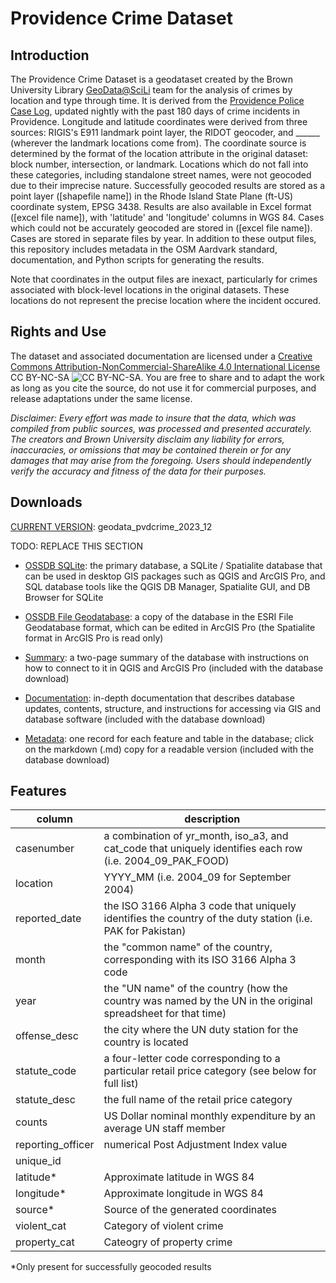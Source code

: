 # Providence Crime Dataset

## Introduction

The Providence Crime Dataset is a geodataset created by the Brown University Library [GeoData@SciLi](https://libguides.brown.edu/geodata/) team for the analysis of crimes by location and type through time. It is derived from the [Providence Police Case Log](https://data.providenceri.gov/Public-Safety/Providence-Police-Case-Log-Past-180-days/rz3y-pz8v/about_data), updated nightly with the past 180 days of crime incidents in Providence. Longitude and latitude coordinates were derived from three sources: RIGIS's E911 landmark point layer, the RIDOT geocoder, and ______ (wherever the landmark locations come from). The coordinate source is determined by the format of the location attribute in the original dataset: block number, intersection, or landmark. Locations which do not fall into these categories, including standalone street names, were not geocoded due to their imprecise nature. Successfully geocoded results are stored as a point layer ([shapefile name]) in the Rhode Island State Plane (ft-US) coordinate system, EPSG 3438. Results are also available in Excel format ([excel file name]), with 'latitude' and 'longitude' columns in WGS 84. Cases which could not be accurately geocoded are stored in ([excel file name]). Cases are stored in separate files by year. In addition to these output files, this repository includes metadata in the OSM Aardvark standard, documentation, and Python scripts for generating the results.

Note that coordinates in the output files are inexact, particularly for crimes associated with block-level locations in the original datasets. These locations do not represent the precise location where the incident occured.

## Rights and Use

The dataset and associated documentation are licensed under a [Creative Commons Attribution-NonCommercial-ShareAlike 4.0 International License](https://creativecommons.org/licenses/by-nc-sa/4.0/) CC BY-NC-SA ![CC BY-NC-SA](/images/cc_license.png). You are free to share and to adapt the work as long as you cite the source, do not use it for commercial purposes, and release adaptations under the same license.

*Disclaimer: Every effort was made to insure that the data, which was compiled from public sources, was processed and presented accurately. The creators and Brown University disclaim any liability for errors, inaccuracies, or omissions that may be contained therein or for any damages that may arise from the foregoing. Users should independently verify the accuracy and fitness of the data for their purposes.*

## Downloads

<u>CURRENT VERSION</u>: geodata_pvdcrime_2023_12

TODO: REPLACE THIS SECTION

- [OSSDB SQLite](https://github.com/Brown-University-Library/geodata_ossdb/raw/main/current_db/ossdb_sqlite.zip): the primary database, a SQLite / Spatialite database that can be used in desktop GIS packages such as QGIS and ArcGIS Pro, and SQL database tools like the QGIS DB Manager, Spatialite GUI, and DB Browser for SQLite

- [OSSDB File Geodatabase](https://github.com/Brown-University-Library/geodata_ossdb/raw/main/current_db/ossdb_esri_gdb.zip): a copy of the database in the ESRI File Geodatabase format, which can be edited in ArcGIS Pro (the Spatialite format in ArcGIS Pro is read only)

- [Summary](https://raw.githubusercontent.com/Brown-University-Library/geodata_ossdb/main/current_db/bul_ossdb_summary.pdf): a two-page summary of the database with instructions on how to connect to it in QGIS and ArcGIS Pro (included with the database download)

- [Documentation](https://raw.githubusercontent.com/Brown-University-Library/geodata_ossdb/main/current_db/bul_ossdb_guide.pdf): in-depth documentation that describes database updates, contents, structure, and instructions for accessing via GIS and database software (included with the database download)

- [Metadata](https://github.com/Brown-University-Library/geodata_ossdb/tree/main/current_db/metadata): one record for each feature and table in the database; click on the markdown (.md) copy for a readable version (included with the database download)

## Features

| column    | description                                                                                                  |
| --------- | ------------------------------------------------------------------------------------------------------------ |
| casenumber | a combination of yr_month, iso_a3, and cat_code that uniquely identifies each row (i.e. 2004_09_PAK_FOOD)    |
| location  | YYYY_MM (i.e. 2004_09 for September 2004)                                                                    |
| reported_date  | the ISO 3166 Alpha 3 code that uniquely identifies the country of the duty station (i.e. PAK for Pakistan)   |
| month | the "common name" of the country, corresponding with its ISO 3166 Alpha 3 code                               |
| year  | the "UN name" of the country (how the country was named by the UN in the original spreadsheet for that time) |
| offense_desc     | the city where the UN duty station for the country is located                                                |
| statute_code  | a four-letter code corresponding to a particular retail price category (see below for full list)             |
| statute_desc     | the full name of the retail price category                                                                   |
| counts    | US Dollar nominal monthly expenditure by an average UN staff member                                          |
| reporting_officer     | numerical Post Adjustment Index value                                                                        |
| unique_id | |
| latitude* | Approximate latitude in WGS 84 |
| longitude* | Approximate longitude in WGS 84 |
| source* | Source of the generated coordinates |
| violent_cat | Category of violent crime |
| property_cat | Cateogry of property crime | 
*Only present for successfully geocoded results


